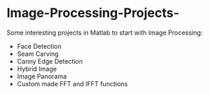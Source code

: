 # Image-Processing-Projects-

Some interesting projects in Matlab to start with Image Processing:

* Face Detection
* Seam Carving
* Canny Edge Detection
* Hybrid Image
* Image Panorama
* Custom made FFT and IFFT functions
